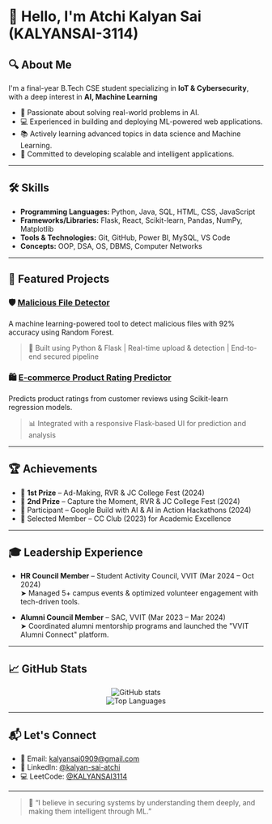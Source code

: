 # 👋 Hello, I'm Atchi Kalyan Sai (KALYANSAI-3114)

## 🔍 About Me
I'm a final-year B.Tech CSE student specializing in **IoT & Cybersecurity**, with a deep interest in **AI, Machine Learning**

- 🔐 Passionate about solving real-world problems in AI.
- 💻 Experienced in building and deploying ML-powered web applications.
- 📚 Actively learning advanced topics in data science and Machine Learning.
- 🧠 Committed to developing scalable and intelligent applications.

---

## 🛠️ Skills

- **Programming Languages:** Python, Java, SQL, HTML, CSS, JavaScript  
- **Frameworks/Libraries:** Flask, React, Scikit-learn, Pandas, NumPy, Matplotlib  
- **Tools & Technologies:** Git, GitHub, Power BI, MySQL, VS Code  
- **Concepts:** OOP, DSA, OS, DBMS, Computer Networks  


---

## 📌 Featured Projects

### 🛡️ [Malicious File Detector](https://github.com/KALYANSAI-3114/Malicious_file_detection_using_ML)  
A machine learning-powered tool to detect malicious files with 92% accuracy using Random Forest.  
> 📁 Built using Python & Flask | Real-time upload & detection | End-to-end secured pipeline

### 🛍️ [E-commerce Product Rating Predictor](https://github.com/KALYANSAI-3114/ecommerce_rating_prediction)  
Predicts product ratings from customer reviews using Scikit-learn regression models.  
> 📊 Integrated with a responsive Flask-based UI for prediction and analysis

---

## 🏆 Achievements

- 🥇 **1st Prize** – Ad-Making, RVR & JC College Fest (2024)  
- 🥈 **2nd Prize** – Capture the Moment, RVR & JC College Fest (2024)  
- 🤖 Participant – Google Build with AI & AI in Action Hackathons (2024)  
- 🏅 Selected Member – CC Club (2023) for Academic Excellence  

---

## 🎓 Leadership Experience

- **HR Council Member** – Student Activity Council, VVIT (Mar 2024 – Oct 2024)  
  ➤ Managed 5+ campus events & optimized volunteer engagement with tech-driven tools.

- **Alumni Council Member** – SAC, VVIT (Mar 2023 – Mar 2024)  
  ➤ Coordinated alumni mentorship programs and launched the "VVIT Alumni Connect" platform.

---

## 📈 GitHub Stats

<p align="center">
  <img src="https://github-readme-stats.vercel.app/api?username=KALYANSAI-3114&show_icons=true&theme=default&hide_title=true" alt="GitHub stats" />
  <br>
  <img src="https://github-readme-stats.vercel.app/api/top-langs/?username=KALYANSAI-3114&layout=compact&theme=default" alt="Top Languages" />
</p>

---

## 📬 Let's Connect

- 📧 Email: [kalyansai0909@gmail.com](mailto:kalyansai0909@gmail.com)  
- 💼 LinkedIn: [@kalyan-sai-atchi](https://www.linkedin.com/in/kalyan-sai-atchi-45539926a)  
- 💻 LeetCode: [@KALYANSAI3114](https://leetcode.com/u/KALYANSAI3114/)

---

> 💬 “I believe in securing systems by understanding them deeply, and making them intelligent through ML.”
